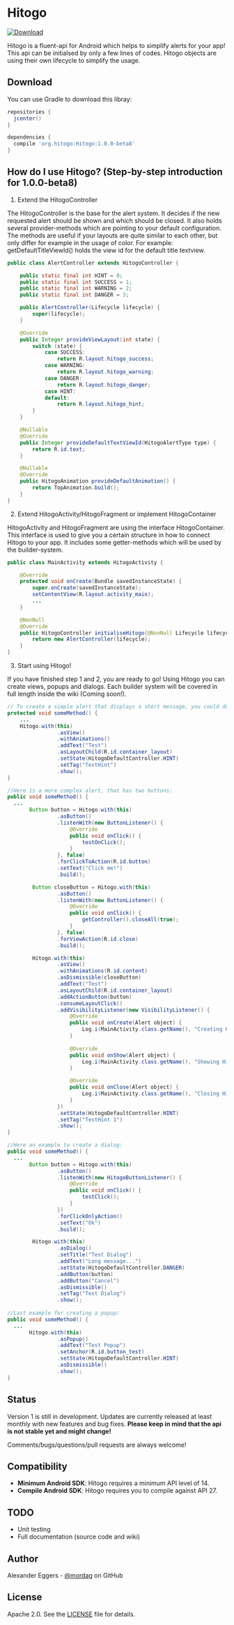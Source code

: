 Hitogo
=====

[![Download](https://api.bintray.com/packages/mordag/android/Hitogo/images/download.svg) ](https://bintray.com/mordag/android/Hitogo/_latestVersion)

Hitogo is a fluent-api for Android which helps to simplify alerts for your app! This api can be initialsed by only a few lines of codes. Hitogo objects are using their own lifecycle to simplify the usage.

Download
--------
You can use Gradle to download this libray:

```gradle
repositories {
  jcenter()
}

dependencies {
  compile 'org.hitogo:Hitogo:1.0.0-beta8'
}
```

How do I use Hitogo? (Step-by-step introduction for 1.0.0-beta8)
-------------------

1. Extend the HitogoController

The HitogoController is the base for the alert system. It decides if the new requested alert should be shown and which should be closed. It also holds several provider-methods which are pointing to your default configuration. The methods are useful if your layouts are quite similar to each other, but only differ for example in the usage of color. For example: getDefaultTitleViewId() holds the view id for the default title textview.

```java
public class AlertController extends HitogoController {

    public static final int HINT = 0;
    public static final int SUCCESS = 1;
    public static final int WARNING = 2;
    public static final int DANGER = 3;

    public AlertController(Lifecycle lifecycle) {
        super(lifecycle);
    }

    @Override
    public Integer provideViewLayout(int state) {
        switch (state) {
            case SUCCESS:
                return R.layout.hitogo_success;
            case WARNING:
                return R.layout.hitogo_warning;
            case DANGER:
                return R.layout.hitogo_danger;
            case HINT:
            default:
                return R.layout.hitogo_hint;
        }
    }

    @Nullable
    @Override
    public Integer provideDefaultTextViewId(HitogoAlertType type) {
        return R.id.text;
    }

    @Nullable
    @Override
    public HitogoAnimation provideDefaultAnimation() {
        return TopAnimation.build();
    }
}
```

2. Extend HitogoActivity/HitogoFragment or implement HitogoContainer

HitogoActivity and HitogoFragment are using the interface HitogoContainer. This interface is used to give you a certain structure in how to connect Hitogo to your app. It includes some getter-methods which will be used by the builder-system.

```java
public class MainActivity extends HitogoActivity {

    @Override
    protected void onCreate(Bundle savedInstanceState) {
        super.onCreate(savedInstanceState);
        setContentView(R.layout.activity_main);
        ...
    }

    @NonNull
    @Override
    public HitogoController initialiseHitogo(@NonNull Lifecycle lifecycle) {
        return new AlertController(lifecycle);
    }
}
```

3. Start using Hitogo!

If you have finished step 1 and 2, you are ready to go! Using Hitogo you can create views, popups and dialogs. Each builder system will be covered in full length inside the wiki (Coming soon!).

```java
// To create a simple alert that displays a short message, you could do that:
protected void someMethod() {
    ...
    Hitogo.with(this)
                .asView()
                .withAnimations()
                .addText("Test")
                .asLayoutChild(R.id.container_layout)
                .setState(HitogoDefaultController.HINT)
                .setTag("TestHint")
                .show();
}

//Here is a more complex alert, that has two buttons:
public void someMethod() {
  ...
       Button button = Hitogo.with(this)
                .asButton()
                .listenWith(new ButtonListener() {
                    @Override
                    public void onClick() {
                        testOnClick();
                    }
                }, false)
                .forClickToAction(R.id.button)
                .setText("Click me!")
                .build();

        Button closeButton = Hitogo.with(this)
                .asButton()
                .listenWith(new ButtonListener() {
                    @Override
                    public void onClick() {
                        getController().closeAll(true);
                    }
                }, false)
                .forViewAction(R.id.close)
                .build();

        Hitogo.with(this)
                .asView()
                .withAnimations(R.id.content)
                .asDismissible(closeButton)
                .addText("Test")
                .asLayoutChild(R.id.container_layout)
                .addActionButton(button)
                .consumeLayoutClick()
                .addVisibilityListener(new VisibilityListener() {
                    @Override
                    public void onCreate(Alert object) {
                        Log.i(MainActivity.class.getName(), "Creating Hitogo");
                    }
                
                    @Override
                    public void onShow(Alert object) {
                        Log.i(MainActivity.class.getName(), "Showing Hitogo");
                    }

                    @Override
                    public void onClose(Alert object) {
                        Log.i(MainActivity.class.getName(), "Closing Hitogo");
                    }
                })
                .setState(HitogoDefaultController.HINT)
                .setTag("TestHint 1")
                .show();
}

//Here an example to create a dialog:
public void someMethod() {
  ...
       Button button = Hitogo.with(this)
                .asButton()
                .listenWith(new HitogoButtonListener() {
                    @Override
                    public void onClick() {
                        testClick();
                    }
                })
                .forClickOnlyAction()
                .setText("Ok")
                .build();

        Hitogo.with(this)
                .asDialog()
                .setTitle("Test Dialog")
                .addText("Long message...")
                .setState(HitogoDefaultController.DANGER)
                .addButton(button)
                .addButton("Cancel")
                .asDismissible()
                .setTag("Test Dialog")
                .show();
                
//Last example for creating a popup:
public void someMethod() {
  ...
       Hitogo.with(this)
                .asPopup()
                .addText("Test Popup")
                .setAnchor(R.id.button_test)
                .setState(HitogoDefaultController.HINT)
                .asDismissible()
                .show();
}
```

Status
------
Version 1 is still in development. Updates are currently released at least monthly with new features and bug fixes. **Please keep in mind that the api is not stable yet and might change!**

Comments/bugs/questions/pull requests are always welcome!

Compatibility
-------------

 * **Minimum Android SDK**: Hitogo requires a minimum API level of 14.
 * **Compile Android SDK**: Hitogo requires you to compile against API 27.
 
TODO
-------------
* Unit testing
* Full documentation (source code and wiki)

Author
------
Alexander Eggers - [@mordag][2] on GitHub

License
-------
Apache 2.0. See the [LICENSE][1] file for details.


[1]: https://github.com/Mordag/hitogo/blob/1.0/LICENSE
[2]: https://github.com/Mordag
